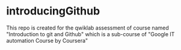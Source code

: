 # introducingGithub
This repo is created for the qwiklab assessment of course named "Introduction to git and Github" which is a sub-course of "Google IT automation Course by Coursera"
